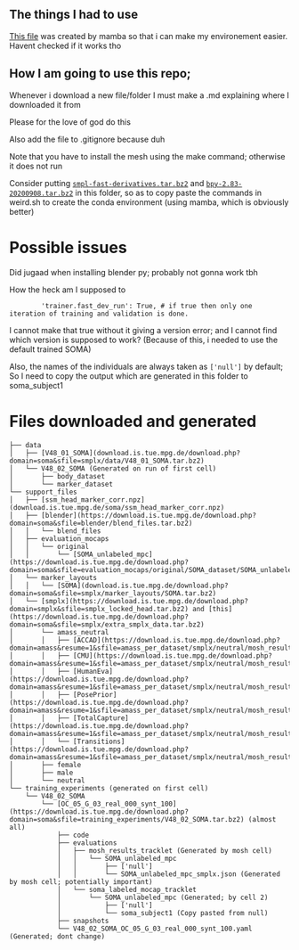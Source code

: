 ## The things I had to use 

[This file](./environment.yml) was created by mamba so that i can make my environement easier. Havent checked if it works tho

## How I am going to use this repo;

Whenever i download a new file/folder I must make a .md explaining where I downloaded it from

Please for the love of god do this

Also add the file to .gitignore
because duh

Note that you have to install the mesh using the make command; otherwise it does not run

Consider putting [`smpl-fast-derivatives.tar.bz2`](https://download.is.tue.mpg.de/download.php?domain=soma&sfile=smpl-fast-derivatives.tar.bz2) and [`bpy-2.83-20200908.tar.bz2`](https://download.is.tue.mpg.de/download.php?domain=soma&sfile=blender/bpy-2.83-20200908.tar.bz2) in this folder, so as to copy paste the commands in weird.sh to create the conda environment (using mamba, which is obviously better)

# Possible issues
Did jugaad when installing blender py; probably not gonna work tbh

How the heck am I supposed to 
```
        'trainer.fast_dev_run': True, # if true then only one iteration of training and validation is done.

```

I cannot make that true without it giving a version error; and I cannot find which version is supposed to work?
(Because of this, i needed to use the default trained SOMA)

Also, the names of the individuals are always taken as `['null']` by default; So I need to copy the output which are generated in this folder to soma_subject1 



# Files downloaded and generated

```
├── data
│   ├── [V48_01_SOMA](download.is.tue.mpg.de/download.php?domain=soma&sfile=smplx/data/V48_01_SOMA.tar.bz2)
│   └── V48_02_SOMA (Generated on run of first cell)
│       ├── body_dataset
│       └── marker_dataset
└── support_files
│   ├── [ssm_head_marker_corr.npz](download.is.tue.mpg.de/soma/ssm_head_marker_corr.npz)
│   ├── [blender](https://download.is.tue.mpg.de/download.php?domain=soma&sfile=blender/blend_files.tar.bz2)
│   │   └── blend_files
│   ├── evaluation_mocaps
│   │   └── original
│   │       └── [SOMA_unlabeled_mpc](https://download.is.tue.mpg.de/download.php?domain=soma&sfile=evaluation_mocaps/original/SOMA_dataset/SOMA_unlabeled_mpc.tar.bz2)
│   └── marker_layouts
│   │   └── [SOMA](download.is.tue.mpg.de/download.php?domain=soma&sfile=smplx/marker_layouts/SOMA.tar.bz2)
│   └── [smplx](https://download.is.tue.mpg.de/download.php?domain=smplx&sfile=smplx_locked_head.tar.bz2) and [this](https://download.is.tue.mpg.de/download.php?domain=soma&sfile=smplx/extra_smplx_data.tar.bz2)
│       └── amass_neutral
│       │   ├── [ACCAD](https://download.is.tue.mpg.de/download.php?domain=amass&resume=1&sfile=amass_per_dataset/smplx/neutral/mosh_results/ACCAD.tar.bz2)
│       │   ├── [CMU](https://download.is.tue.mpg.de/download.php?domain=amass&resume=1&sfile=amass_per_dataset/smplx/neutral/mosh_results/CMU.tar.bz2)
│       │   ├── [HumanEva](https://download.is.tue.mpg.de/download.php?domain=amass&resume=1&sfile=amass_per_dataset/smplx/neutral/mosh_results/HumanEva.tar.bz2)
│       │   ├── [PosePrior](https://download.is.tue.mpg.de/download.php?domain=amass&resume=1&sfile=amass_per_dataset/smplx/neutral/mosh_results/PosePrior.tar.bz2)
│       │   ├── [TotalCapture](https://download.is.tue.mpg.de/download.php?domain=amass&resume=1&sfile=amass_per_dataset/smplx/neutral/mosh_results/TotalCapture.tar.bz2)
│       │   └── [Transitions](https://download.is.tue.mpg.de/download.php?domain=amass&resume=1&sfile=amass_per_dataset/smplx/neutral/mosh_results/Transitions.tar.bz2)
│       ├── female
│       ├── male
│       └── neutral
└── training_experiments (generated on first cell)
    └── V48_02_SOMA
        └── [OC_05_G_03_real_000_synt_100](https://download.is.tue.mpg.de/download.php?domain=soma&sfile=training_experiments/V48_02_SOMA.tar.bz2) (almost all)
            ├── code
            ├── evaluations
            │   ├── mosh_results_tracklet (Generated by mosh cell)
            │   │   └── SOMA_unlabeled_mpc
            │   │       ├── ['null']
            │   │       └── SOMA_unlabeled_mpc_smplx.json (Generated by mosh cell; potentially important)
            │   └── soma_labeled_mocap_tracklet
            │       └── SOMA_unlabeled_mpc (Generated; by cell 2)
            │           ├── ['null']
            │           └── soma_subject1 (Copy pasted from null)
            ├── snapshots 
            └── V48_02_SOMA_OC_05_G_03_real_000_synt_100.yaml (Generated; dont change)
```